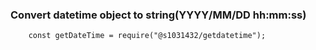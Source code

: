 ### Convert datetime object to string(YYYY/MM/DD hh:mm:ss)

```
    const getDateTime = require("@s1031432/getdatetime");
```
